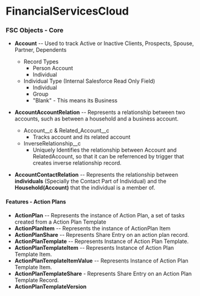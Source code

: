 # FinancialServicesCloud

### FSC Objects - Core

* **Account** -- Used to track Active or Inactive Clients, Prospects, Spouse, Partner, Dependents
  * Record Types 
    * Person Account
    * Individual
  * Individual Type (Internal Salesforce Read Only Field)
    * Individual
    * Group
    * "Blank" - This means its Business

* **AccountAccountRelation** -- Represents a relationship between two accounts, such as between a household and a business account.
  * Account__c & Related_Account__c 
    * Tracks account and its related account
  * InverseRelationship__c
    * Uniquely Identifies the relationship between Account and RelatedAccount, so that it can be referrenced by trigger that creates inverse relationship record.
    
* **AccountContactRelation** -- Represents the relationship between **individuals** (Specially the Contact Part of Individual) and the **Household(Account)** that the individual is a member of.

#### Features - Action Plans
* **ActionPlan** -- Represents the instance of Action Plan, a set of tasks created from a Action Plan Template
* **ActionPlanItem** -- Represents the instance of ActionPlan Item
* **ActionPlanShare** -- Represents Share Entry on an action plan record.
* **ActionPlanTemplate** -- Represents Instance of Action Plan Template.
* **ActionPlanTemplateItem** -- Represents Instance of Action Plan Template Item.
* **ActionPlanTemplateItemValue** -- Represents Instance of Action Plan Template Item.
* **ActionPlanTemplateShare** - Represents Share Entry on an Action Plan Template Record.
* **ActionPlanTemplateVersion**

